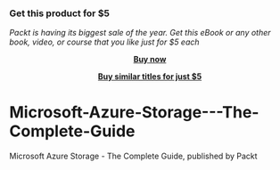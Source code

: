 
### Get this product for $5

<i>Packt is having its biggest sale of the year. Get this eBook or any other book, video, or course that you like just for $5 each</i>


<b><p align='center'>[Buy now](https://packt.link/9781803247700)</p></b>


<b><p align='center'>[Buy similar titles for just $5](https://subscription.packtpub.com/search)</p></b>


# Microsoft-Azure-Storage---The-Complete-Guide
Microsoft Azure Storage - The Complete Guide, published by Packt
